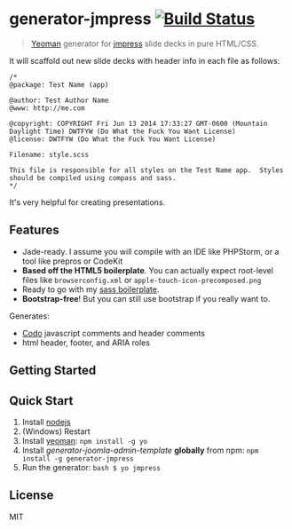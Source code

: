 # generator-jmpress [![Build Status](https://secure.travis-ci.org/srsgores/generator-jmpress.png?branch=master)](https://travis-ci.org/srsgores/generator-jmpress)

> [Yeoman](http://yeoman.io) generator for [jmpress](http://jmpressjs.github.io/jmpress.js/) slide decks in pure HTML/CSS.

It will scaffold out new slide decks with header info in each file as follows:

```
/*
@package: Test Name (app)

@author: Test Author Name
@www: http://me.com

@copyright: COPYRIGHT Fri Jun 13 2014 17:33:27 GMT-0600 (Mountain Daylight Time) DWTFYW (Do What the Fuck You Want License)
@license: DWTFYW (Do What the Fuck You Want License)

Filename: style.scss

This file is responsible for all styles on the Test Name app.  Styles should be compiled using compass and sass.
*/
```

It's very helpful for creating presentations.

## Features


* Jade-ready.  I assume you will compile with an IDE like PHPStorm, or a tool like prepros or CodeKit
* **Based off the HTML5 boilerplate**.  You can actually expect root-level files like ``browserconfig.xml`` or ``apple-touch-icon-precomposed.png``
* Ready to go with my [sass boilerplate](https://github.com/srsgores/sass-boilerplate).
* **Bootstrap-free**!  But you can still use bootstrap if you really want to.

Generates:

* [Codo](https://github.com/coffeedoc/codo) javascript comments and header comments
* html header, footer, and ARIA roles

## Getting Started
## Quick Start

1. Install [nodejs](http://nodejs.org)
2. (Windows) Restart
3. Install [yeoman](http://yeoman.io):
```npm install -g yo```
4. Install *generator-joomla-admin-template* **globally** from npm:
```npm install -g generator-jmpress```
5. Run the generator: ```bash $ yo jmpress```


## License

MIT
